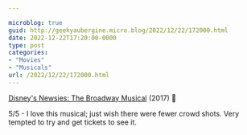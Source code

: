 ```yaml
---

microblog: true
guid: http://geekyaubergine.micro.blog/2022/12/22/172000.html
date: 2022-12-22T17:20:00-0000
type: post
categories:
- "Movies"
- "Musicals"
url: /2022/12/22/172000.html
---
```

[Disney's Newsies: The Broadway Musical](https://www.imdb.com/title/tt6346162/) (2017) 🍿

5/5 - I love this musical; just wish there were fewer crowd shots. Very tempted to try and get tickets to see it.
